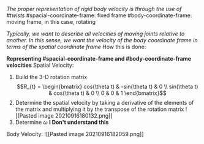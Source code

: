*The proper representation of rigid body velocity is through the use of #twists*
#spacial-coordinate-frame: fixed frame
#body-coordinate-frame: moving frame, in this case, rotating

*Typically, we want to describe all velocities of moving joints relative to another. In this sense, we want the velocity of the body coordinate frame in terms of the spatial coordinate frame*
How this is done:

**Representing #spacial-coordinate-frame and #body-coordinate-frame velocities**
Spatial Velocity:
1. Build the 3-D rotation matrix $$R_{t} = \begin{bmatrix}  cos(\theta t) & -sin(\theta t) & 0 \\ sin(\theta t) & cos(\theta t) & 0 \\ 0 & 0 & 1 \end{bmatrix}$$
2. Determine the spatial velocity by taking a derivative of the elements of the matrix and multiplying it by the transpose of the rotation matrix
![[Pasted image 20210916180132.png]]
3. Determine $\omega$ **I Don't understand this**

Body Velocity:
![[Pasted image 20210916182059.png]]





